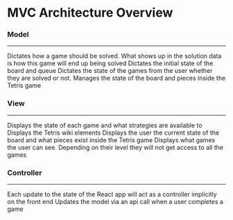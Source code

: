 # MVC Architecture Overview

### Model
---
Dictates how a game should be solved. What shows up in the solution data is how this game will end up being solved
Dictates the initial state of the board and queue
Dictates the state of the games from the user whether they are solved or not.
Manages the state of the board and pieces inside the Tetris game

### View 
---
Displays the state of each game and what strategies are available to
Displays the Tetris wiki elements
Displays the user the current state of the board and what pieces exist inside the Tetris game
Displays what games the user can see. Depending on their level they will not get access to all the games

### Controller
---
Each update to the state of the React app will act as a controller implicitly on the front end
Updates the model via an api call when a user completes a game